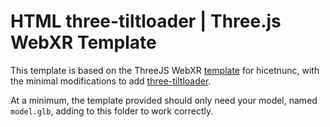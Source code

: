 # HTML three-tiltloader | Three.js WebXR Template

This template is based on the ThreeJS WebXR [template](https://github.com/hicetnunc2000/hicetnunc/tree/main/templates/html-three-webxr-template) for hicetnunc, with the minimal modifications to add [three-tiltloader](https://github.com/icosa-gallery/three-tiltloader). 

At a minimum, the template provided should only need your model, named `model.glb`, adding to this folder to work correctly.
